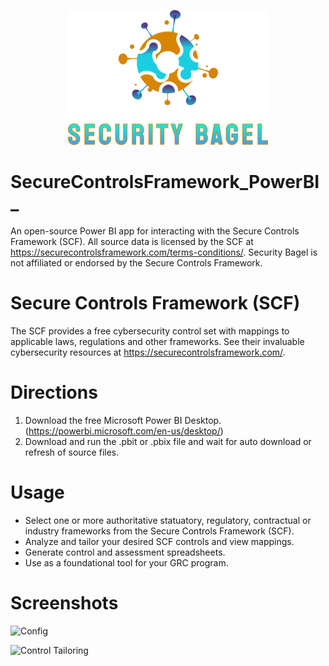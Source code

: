 <p align="center">
  <img src="https://github.com/SecurityBagel/SecurityBagel/blob/main/SecurityBagel.png"/>
</p>

# SecureControlsFramework_PowerBI_
An open-source Power BI app for interacting with the Secure Controls Framework (SCF). 
All source data is licensed by the SCF at https://securecontrolsframework.com/terms-conditions/.
Security Bagel is not affiliated or endorsed by the Secure Controls Framework.

# Secure Controls Framework (SCF) 
The SCF provides a free cybersecurity control set with mappings to applicable laws, regulations and other frameworks.
See their invaluable cybersecurity resources at https://securecontrolsframework.com/.

# Directions
1. Download the free Microsoft Power BI Desktop. (https://powerbi.microsoft.com/en-us/desktop/)  
2. Download and run the .pbit or .pbix file and wait for auto download or refresh of source files.

# Usage
- Select one or more authoritative statuatory, regulatory, contractual or industry frameworks from the Secure Controls Framework (SCF). 
- Analyze and tailor your desired SCF controls and view mappings.
- Generate control and assessment spreadsheets.
- Use as a foundational tool for your GRC program.
  
# Screenshots

![Config](https://github.com/SecurityBagel/SecureControlsFramework_PowerBI_/assets/138625733/645d641a-9f6b-4847-b4d1-fe76af43b000)

![Control Tailoring](https://github.com/SecurityBagel/SecureControlsFramework_PowerBI_/assets/138625733/6b068a2f-3e81-4961-98a0-b1dad3b5c09b)
